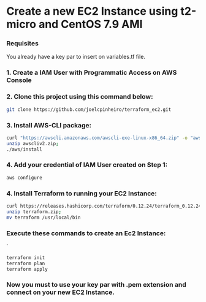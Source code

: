 # Create a new EC2 Instance using t2-micro and CentOS 7.9 AMI

### Requisites

You already have a key par to insert on variables.tf file. 

### 1. Create a IAM User with Programmatic Access on AWS Console

### 2. Clone this project using this command below:

```sh
git clone https://github.com/joelcpinheiro/terraform_ec2.git
```

### 3. Install AWS-CLI package:
```sh
curl "https://awscli.amazonaws.com/awscli-exe-linux-x86_64.zip" -o "awscliv2.zip";
unzip awscliv2.zip;
./aws/install
```
### 4. Add your credential of IAM User created on Step 1:

```sh
aws configure
```

### 4. Install Terraform to running your EC2 Instance:
```sh
curl https://releases.hashicorp.com/terraform/0.12.24/terraform_0.12.24_linux_amd64.zip -o terraform.zip;
unzip terraform.zip;
mv terraform /usr/local/bin
```

### Execute these commands to create an Ec2 Instance:
`
```sh
terraform init
terraform plan
terraform apply
```

### Now you must to use your key par with .pem extension and connect on your new EC2 Instance.